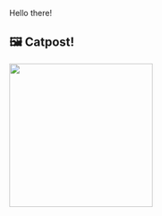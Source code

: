 Hello there!



## 🖼️ Catpost!

<sub>
    <img src="https://cdn2.thecatapi.com/images/kIXroBTJa.png" height="256">
</sub>

